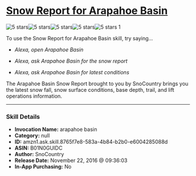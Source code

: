 # [Snow Report for Arapahoe Basin](http://alexa.amazon.com/#skills/amzn1.ask.skill.8765f7e8-583a-4b84-b2b0-e6004285088d)
![5 stars](../../images/ic_star_black_18dp_1x.png)![5 stars](../../images/ic_star_black_18dp_1x.png)![5 stars](../../images/ic_star_black_18dp_1x.png)![5 stars](../../images/ic_star_black_18dp_1x.png)![5 stars](../../images/ic_star_black_18dp_1x.png) 1

To use the Snow Report for Arapahoe Basin skill, try saying...

* *Alexa, open Arapahoe Basin*

* *Alexa, ask Arapahoe Basin for the snow report*

* *Alexa, ask Arapahoe Basin for latest conditions*

The Arapahoe Basin Snow Report brought to you by SnoCountry brings you the latest snow fall, snow surface conditions,  base depth, trail, and lift operations information.

***

### Skill Details

* **Invocation Name:** arapahoe basin
* **Category:** null
* **ID:** amzn1.ask.skill.8765f7e8-583a-4b84-b2b0-e6004285088d
* **ASIN:** B01N0GUIDC
* **Author:** SnoCountry
* **Release Date:** November 22, 2016 @ 09:36:03
* **In-App Purchasing:** No
